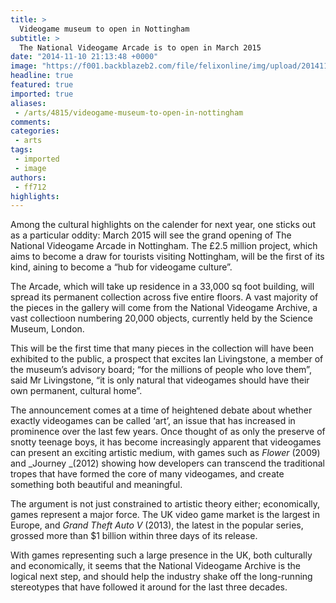 ```yaml
---
title: >
  Videogame museum to open in Nottingham
subtitle: >
  The National Videogame Arcade is to open in March 2015
date: "2014-11-10 21:13:48 +0000"
image: "https://f001.backblazeb2.com/file/felixonline/img/upload/201411102113-ps3110-games-console.jpg"
headline: true
featured: true
imported: true
aliases:
 - /arts/4815/videogame-museum-to-open-in-nottingham
comments:
categories:
 - arts
tags:
 - imported
 - image
authors:
 - ff712
highlights:
---
```


Among the cultural highlights on the calender for next year, one sticks out as a particular oddity: March 2015 will see the grand opening of The National Videogame Arcade in Nottingham. The £2.5 million project, which aims to become a draw for tourists visiting Nottingham, will be the first of its kind, aining to become a “hub for videogame culture”.

The Arcade, which will take up residence in a 33,000 sq foot building, will spread its permanent collection across five entire floors. A vast majority of the pieces in the gallery will come from the National Videogame Archive, a vast collectioon numbering 20,000 objects, currently held by the Science Museum, London.

This will be the first time that many pieces in the collection will have been exhibited to the public, a prospect that excites Ian Livingstone, a member of the museum’s advisory board; “for the millions of people who love them”, said Mr Livingstone, “it is only natural that videogames should have their own permanent, cultural home”.

The announcement comes at a time of heightened debate about whether exactly videogames can be called ‘art’, an issue that has increased in prominence over the last few years. Once thought of as only the preserve of snotty teenage boys, it has become increasingly apparent that videogames can present an exciting artistic medium, with games such as _Flower_ (2009) and _Journey _(2012) showing how developers can transcend the traditional tropes that have formed the core of many videogames, and create something both beautiful and meaningful.

The argument is not just constrained to artistic theory either; economically, games represent a major force. The UK video game market is the largest in Europe, and _Grand Theft Auto V_ (2013), the latest in the popular series, grossed more than $1 billion within three days of its release.

With games representing such a large presence in the UK, both culturally and economically, it seems that the National Videogame Archive is the logical next step, and should help the industry shake off the long-running stereotypes that have followed it around for the last three decades.
